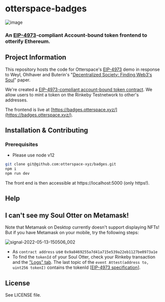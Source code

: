 # otterspace-badges

![image](https://user-images.githubusercontent.com/2758453/168291832-6cfb8266-2d4a-4850-9044-82b4e597ddc9.png)

### An [EIP-4973](https://github.com/ethereum/EIPs/pull/4973)-compliant Account-bound token frontend to otterify Ethereum.

## Project Information

This repository hosts the code for Otterspace's
[EIP-4973](https://otterspace-xyz.github.io/badges/) demo in response to Weyl,
Ohlhaver and Buterin's "[Decentralized Society: Finding Web3's
Soul](https://papers.ssrn.com/sol3/papers.cfm?abstract_id=4105763)" paper.

We're created a [EIP-4973-compliant account-bound token
contract](https://github.com/otterspace-xyz/otterspace-contracts). We allow
users to mint a token on the Rinkeby Testnetwork to other's addresses.

The frontend is live at
[https://badges.otterspace.xyz/](https://badges.otterspace.xyz/).

## Installation & Contributing

### Prerequisites

- Please use node v12

```bash
git clone git@github.com:otterspace-xyz/badges.git
npm i
npm run dev
```

The front end is then accessible at https://localhost:5000 (only https!).

## Help

## I can't see my Soul Otter on Metamask!

Note that Metamask on Desktop currently doesn't support displaying NFTs! But if you have Metamask on your mobile, try the following steps: 

![signal-2022-05-13-150506_002](https://user-images.githubusercontent.com/2758453/168290374-7707aceb-1794-4877-8abf-b49fbee1fb0e.png)

- As `contract address` use `0x9a8469255a7d41a715e539a22eb1127be0973a1e`
- To find the `tokenId` of your Soul Otter, check your Rinkeby transaction and the ["Logs" tab](https://rinkeby.etherscan.io/tx/0x4958d62bb77f507c89df67105b090a3e3e081383b6ebfcd2b65e7e5711d92156#eventlog). The last topic of the `event Attest(address to, uint256 tokenI)` contains the tokenId [[EIP-4973 specification](https://github.com/ethereum/EIPs/blob/acdc991fdee3b0a56abf1aa03a74de86b9f9bef2/EIPS/eip-4973.md#specification)].



## License

See LICENSE file.
